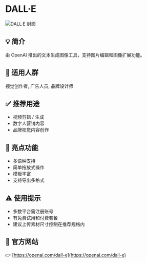 # DALL·E

![DALL·E 封面](https://fakeimg.pl/1200x400/1f4ba0/ffffff/?text=DALL·E&font=lobster)

## 💡 简介
由 OpenAI 推出的文本生成图像工具，支持图片编辑和图像扩展功能。

## 👥 适用人群
视觉创作者, 广告人员, 品牌设计师

## ✅ 推荐用途
- 视频剪辑 / 生成
- 数字人营销内容
- 品牌视觉内容创作

## 🌟 亮点功能
- 多语种支持
- 简单拖放式操作
- 模板丰富
- 支持导出多格式

## ⚠️ 使用提示
- 多数平台需注册账号
- 有免费试用和付费套餐
- 建议上传素材尺寸控制在推荐规格内

## 🔗 官方网站
👉 [https://openai.com/dall-e](https://openai.com/dall-e)
